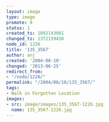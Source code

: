 ```yaml
---
layout: image
type: image
promote: 0
status: 1
created_ts: 1092143981
changed_ts: 1372159450
node_id: 1226
title: '135_3567'
author: anj
created: '2004-08-10'
changed: '2013-06-25'
redirect_from:
- "/node/1226/"
permalink: "/2004/08/10/135_3567/"
tags:
- Walk in Forgotten Location
images:
- src: image/images/135_3567-1226.jpg
  name: 135_3567-1226.jpg
---
```


